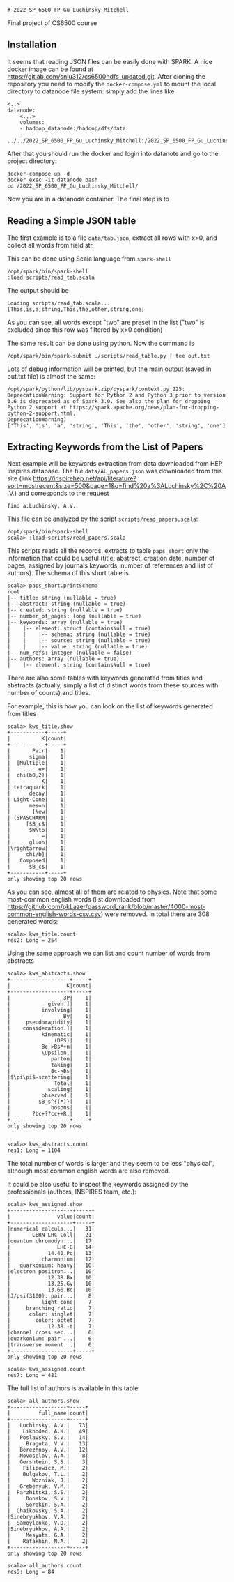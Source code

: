    # 2022_SP_6500_FP_Gu_Luchinsky_Mitchell

Final project of CS6500 course

## Installation

It seems that reading JSON files can be easily done with SPARK. A nice docker image can be found at https://gitlab.com/sniu312/cs6500hdfs_updated.git. After cloning the repository you need to modify the `docker-compose.yml` to mount the local directory to datanode file system: simply add the lines like

    <..>
    datanode:
        <...>
        volumes:
        - hadoop_datanode:/hadoop/dfs/data
        - ../../2022_SP_6500_FP_Gu_Luchinsky_Mitchell:/2022_SP_6500_FP_Gu_Luchinsky_Mitchell/

After that you should run the docker and login into datanote and go to the project directory:

    docker-compose up -d
    docker exec -it datanode bash
    cd /2022_SP_6500_FP_Gu_Luchinsky_Mitchell/

Now you are in a datanode container. The final step is to

## Reading a Simple JSON table

The first example is to a file `data/tab.json`, extract all rows with x>0, and collect all words from field str.

This can be done using Scala language from `spark-shell`

    /opt/spark/bin/spark-shell
    :load scripts/read_tab.scala

The output should be

    Loading scripts/read_tab.scala...
    [This,is,a,string,This,the,other,string,one]

As you can see, all words except "two" are preset in the list ("two" is excluded since this row was filtered by x>0 condition)

The same result can be done using python. Now the command is

    /opt/spark/bin/spark-submit ./scripts/read_table.py | tee out.txt

Lots of debug information will be printed, but the main output (saved in out.txt file) is almost the same:

    /opt/spark/python/lib/pyspark.zip/pyspark/context.py:225: DeprecationWarning: Support for Python 2 and Python 3 prior to version 3.6 is deprecated as of Spark 3.0. See also the plan for dropping Python 2 support at https://spark.apache.org/news/plan-for-dropping-python-2-support.html.
    DeprecationWarning)
    ['This', 'is', 'a', 'string', 'This', 'the', 'other', 'string', 'one']

## Extracting Keywords from the List of Papers

Next example will be keywords extraction from data downloaded from HEP Inspires database. The file `data/AL_papers.json` was downloaded from this site (link https://inspirehep.net/api/literature?sort=mostrecent&size=500&page=1&q=find%20a%3ALuchinsky%2C%20A.V.) and corresponds to the request

    find a:Luchinsky, A.V.

This file can be analyzed by the script `scripts/read_papers.scala`:

    /opt/spark/bin/spark-shell
    scala> :load scripts/read_papers.scala

This scripts reads all the records, extracts to table `paps_short` only the information that could be useful (title, abstract, creation date, number of pages, assigned by journals keywords, number of references and list of authors). The schema of this short table is

    scala> paps_short.printSchema
    root
    |-- title: string (nullable = true)
    |-- abstract: string (nullable = true)
    |-- created: string (nullable = true)
    |-- number_of_pages: long (nullable = true)
    |-- keywords: array (nullable = true)
    |    |-- element: struct (containsNull = true)
    |    |    |-- schema: string (nullable = true)
    |    |    |-- source: string (nullable = true)
    |    |    |-- value: string (nullable = true)
    |-- num_refs: integer (nullable = false)
    |-- authors: array (nullable = true)
    |    |-- element: string (containsNull = true)

There are also some tables with keywords generated from titles and abstracts (actually, simply a list of distinct words from these sources with number of counts) and titles.

For example, this is how you can look on the list of keywords generated from titles

    scala> kws_title.show
    +-----------+-----+
    |          K|count|
    +-----------+-----+
    |       Pair|    1|
    |      sigma|    1|
    |  [Multiple|    1|
    |         e+|    1|
    |  chi(b0,2)|    1|
    |          K|    1|
    | tetraquark|    1|
    |      decay|    1|
    | Light-Cone|    1|
    |      meson|    1|
    |       [New|    1|
    | (SPASCHARM|    1|
    |     [$B_c$|    1|
    |      $W\to|    1|
    |          =|    1|
    |      gluon|    1|
    |\rightarrow|    1|
    |     chi/b]|    1|
    |   Composed|    1|
    |      $B_c$|    1|
    +-----------+-----+
    only showing top 20 rows

As you can see, almost all of them are related to physics. Note that some most-common english words (list downloaded from https://github.com/pkLazer/password_rank/blob/master/4000-most-common-english-words-csv.csv) were removed. In total there are 308 generated words:

    scala> kws_title.count
    res2: Long = 254

Using the same approach we can list and count number of words from abstracts

    scala> kws_abstracts.show
    +-------------------+-----+
    |                  K|count|
    +-------------------+-----+
    |                 3P|    1|
    |            given.]|    1|
    |          involving|    1|
    |                 By|    1|
    |     pseudorapidity|    1|
    |    consideration.]|    1|
    |          kinematic|    1|
    |              (DPS)|    1|
    |          Bc->Bs*+n|    1|
    |          \Upsilon,|    1|
    |             parton|    1|
    |             taking|    1|
    |             Bc->Bs|    1|
    |$\pi\pi$-scattering|    1|
    |              Total|    1|
    |            scaling|    1|
    |          observed,|    1|
    |         $B_s^{(*)}|    1|
    |             bosons|    1|
    |       ?bc+??cc++R,|    1|
    +-------------------+-----+
    only showing top 20 rows


    scala> kws_abstracts.count
    res1: Long = 1104

The total number of words is larger and they seem to be less "physical", although most common english words are also removed.

It could be also useful to inspect the keywords assigned by the professionals (authors, INSPIRES team, etc.):

    scala> kws_assigned.show
    +--------------------+-----+
    |               value|count|
    +--------------------+-----+
    |numerical calcula...|   31|
    |       CERN LHC Coll|   21|
    |quantum chromodyn...|   17|
    |               LHC-B|   14|
    |            14.40.Pq|   13|
    |          charmonium|   12|
    |   quarkonium: heavy|   10|
    |electron positron...|   10|
    |            12.38.Bx|   10|
    |            13.25.Gv|   10|
    |            13.66.Bc|   10|
    |J/psi(3100): pair...|    8|
    |          light cone|    7|
    |     branching ratio|    7|
    |      color: singlet|    7|
    |        color: octet|    7|
    |            12.38.-t|    7|
    |channel cross sec...|    6|
    |quarkonium: pair ...|    6|
    |transverse moment...|    6|
    +--------------------+-----+
    only showing top 20 rows

    scala> kws_assigned.count
    res7: Long = 481

The full list of authors is available in this table:

    scala> all_authors.show
    +------------------+-----+
    |         full_name|count|
    +------------------+-----+
    |   Luchinsky, A.V.|   73|
    |    Likhoded, A.K.|   49|
    |   Poslavsky, S.V.|   14|
    |     Braguta, V.V.|   13|
    |   Berezhnoy, A.V.|   12|
    |   Novoselov, A.A.|    8|
    |   Gershtein, S.S.|    3|
    |    Filipowicz, M.|    2|
    |    Bulgakov, T.L.|    2|
    |       Wozniak, J.|    2|
    |   Grebenyuk, V.M.|    2|
    |  Parzhitski, S.S.|    2|
    |     Donskov, S.V.|    2|
    |     Sorokin, S.A.|    2|
    |  Chaikovsky, S.A.|    2|
    |Sinebryukhov, V.A.|    2|
    |  Samoylenko, V.D.|    2|
    |Sinebryukhov, A.A.|    2|
    |     Mesyats, G.A.|    2|
    |    Ratakhin, N.A.|    2|
    +------------------+-----+
    only showing top 20 rows

    scala> all_authors.count
    res9: Long = 84
